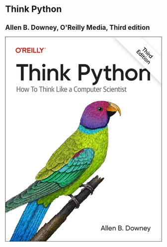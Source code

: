 # Think Python
## Allen B. Downey, O'Reilly Media, Third edition

[![](https://raw.githubusercontent.com/AllenDowney/ThinkPython/v3/think_python_3e.jpg)](https://allendowney.github.io/ThinkPython/index.html)